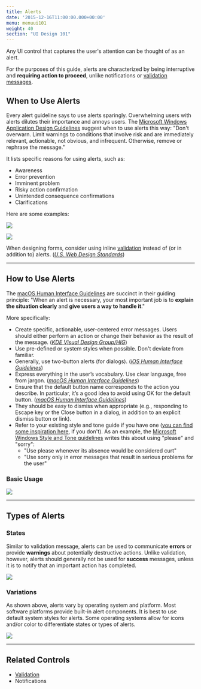 ```yaml
---
title: Alerts
date: '2015-12-16T11:00:00.000+00:00'
menu: menuui101
weight: 40
section: "UI Design 101"
---
```


Any UI control that captures the user's attention can be thought of as an alert.<!--more-->  

For the purposes of this guide, alerts are characterized by being interruptive and **requiring action to proceed**, unlike notifications or [validation messages](../validation/). 

## When to Use Alerts

Every alert guideline says to use alerts sparingly. Overwhelming users with alerts dilutes their importance and annoys users. The [Microsoft Windows Application Design Guidelines](https://msdn.microsoft.com/en-us/library/windows/desktop/dn742473(v=vs.85).aspx) suggest when to use alerts this way: "Don't overwarn. Limit warnings to conditions that involve risk and are immediately relevant, actionable, not obvious, and infrequent. Otherwise, remove or rephrase the message."

It lists specific reasons for using alerts, such as:

* Awareness
* Error prevention
* Imminent problem
* Risky action confirmation
* Unintended consequence confirmations
* Clarifications

Here are some examples:

![](//media.balsamiq.com/img/support/tutorials/ui101/ios-alert.png)

![](//media.balsamiq.com/img/support/tutorials/ui101/windows-alert.png)

When designing forms, consider using inline [validation](../validation/) instead of (or in addition to) alerts. ([*U.S. Web Design Standards*](https://standards.usa.gov/components/alerts/))

---

## How to Use Alerts

The [macOS Human Interface Guidelines](https://developer.apple.com/macos/human-interface-guidelines/windows-and-views/alerts/) are succinct in their guiding principle: "When an alert is necessary, your most important job is to **explain the situation clearly** and **give users a way to handle it**."

More specifically:

* Create specific, actionable, user-centered error messages. Users should either perform an action or change their behavior as the result of the message. ([*KDE Visual Design Group/HIG*](https://community.kde.org/KDE_Visual_Design_Group/HIG/Messages))
* Use pre-defined or system styles when possible. Don't deviate from familiar.
* Generally, use two-button alerts (for dialogs). ([*iOS Human Interface Guidelines*](https://developer.apple.com/ios/human-interface-guidelines/ui-views/alerts/))
* Express everything in the user’s vocabulary. Use clear language, free from jargon. ([*macOS Human Interface Guidelines*](https://developer.apple.com/macos/human-interface-guidelines/windows-and-views/alerts/))
* Ensure that the default button name corresponds to the action you describe. In particular, it’s a good idea to avoid using OK for the default button. ([*macOS Human Interface Guidelines*](https://developer.apple.com/macos/human-interface-guidelines/windows-and-views/alerts/))
* They should be easy to dismiss when appropriate (e.g., responding to Escape key or the Close button in a dialog, in addition to an explicit dismiss button or link).
* Refer to your existing style and tone guide if you have one ([you can find some inspiration here](http://voiceandtoneguides.webflow.io/), if you don't). As an example, the [Microsoft Windows Style and Tone guidelines](https://msdn.microsoft.com/en-us/library/windows/desktop/dn742477.aspx) writes this about using "please" and "sorry": 
	* "Use please whenever its absence would be considered curt"
	* "Use sorry only in error messages that result in serious problems for the user"

### Basic Usage

![](//media.balsamiq.com/img/support/tutorials/ui101/alerts.png)


---

## Types of Alerts

### States

Similar to validation message, alerts can be used to communicate **errors** or provide **warnings** about potentially destructive actions. Unlike validation, however, alerts should generally not be used for **success** messages, unless it is to notify that an important action has completed.

![](//media.balsamiq.com/img/support/tutorials/ui101/alert-states.png)

### Variations

As shown above, alerts vary by operating system and platform. Most software platforms provide built-in alert components. It is best to use default system styles for alerts. Some operating systems allow for icons and/or color to differentiate states or types of alerts.

![](//media.balsamiq.com/img/support/tutorials/ui101/alert-variations.png)

---

## Related Controls 

* [Validation](../validation/)
* Notifications

